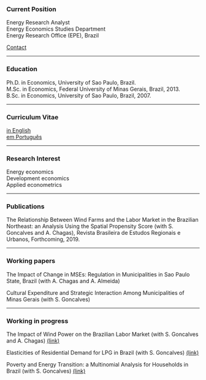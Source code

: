 ### Current Position

Energy Research Analyst <br/>
Energy Economics Studies Department <br/>
Energy Research Office (EPE), Brazil

[Contact](./about.html) <br/>

* * *

### Education

Ph.D. in Economics, University of Sao Paulo, Brazil. <br/> 
M.Sc. in Economics, Federal University of Minas Gerais, Brazil, 2013. <br/> 
B.Sc. in Economics, University of Sao Paulo, Brazil, 2007.

* * *

### Curriculum Vitae

[in English](./about.html) <br/>
[em Português](./about.html)

* * *

### Research Interest

Energy economics <br/> 
Development economics <br/> 
Applied econometrics <br/> 

* * *

### Publications

The Relationship Between Wind Farms and the Labor Market in the Brazilian Northeast: an Analysis Using the Spatial Propensity Score (with S. Goncalves and A. Chagas), Revista Brasileira de Estudos Regionais e Urbanos, Forthcoming, 2019. 

* * *

### Working papers

The Impact of Change in MSEs: Regulation in Municipalities in Sao Paulo State, Brazil (with A. Chagas and A. Almeida) <br/> 

Cultural Expenditure and Strategic Interaction Among Municipalities of Minas Gerais (with S. Goncalves) <br/>

* * *

### Working in progress

The Impact of Wind Power on the Brazilian Labor Market (with S. Goncalves and A. Chagas) [(link)](./about.html) <br/>


Elasticities of Residential Demand for LPG in Brazil (with S. Goncalves) [(link)](./about.html) <br/>


Poverty and Energy Transition: a Multinomial Analysis for Households in Brazil (with S. Goncalves) [(link)](./about.html) <br/>



